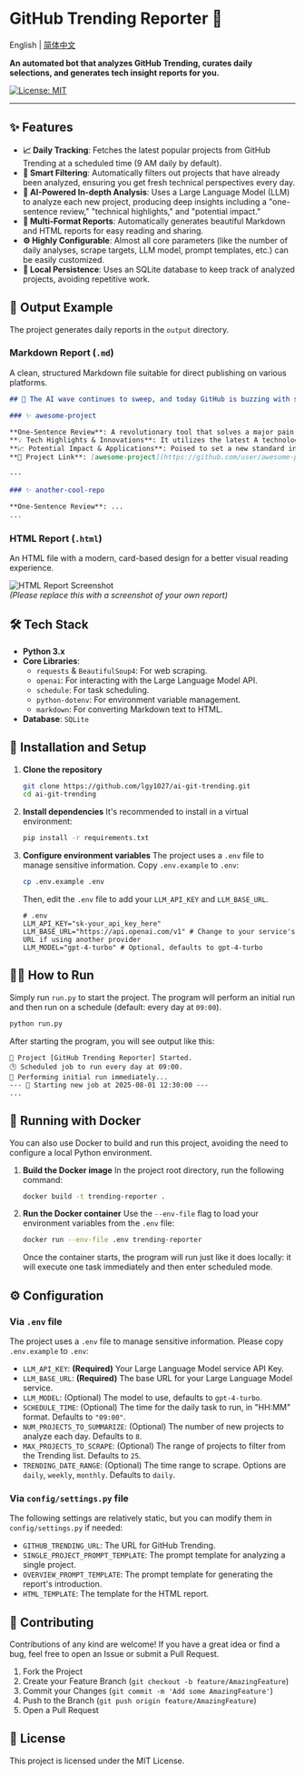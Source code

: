 # GitHub Trending Reporter 🚀

English | [简体中文](./README.md)

**An automated bot that analyzes GitHub Trending, curates daily selections, and generates tech insight reports for you.**

[![License: MIT](https://img.shields.io/badge/License-MIT-yellow.svg)](https://opensource.org/licenses/MIT)

---

## ✨ Features

- **📈 Daily Tracking**: Fetches the latest popular projects from GitHub Trending at a scheduled time (9 AM daily by default).
- **🤖 Smart Filtering**: Automatically filters out projects that have already been analyzed, ensuring you get fresh technical perspectives every day.
- **🧠 AI-Powered In-depth Analysis**: Uses a Large Language Model (LLM) to analyze each new project, producing deep insights including a "one-sentence review," "technical highlights," and "potential impact."
- **📰 Multi-Format Reports**: Automatically generates beautiful Markdown and HTML reports for easy reading and sharing.
- **⚙️ Highly Configurable**: Almost all core parameters (like the number of daily analyses, scrape targets, LLM model, prompt templates, etc.) can be easily customized.
- **💾 Local Persistence**: Uses an SQLite database to keep track of analyzed projects, avoiding repetitive work.

## 📝 Output Example

The project generates daily reports in the `output` directory.

### Markdown Report (`.md`)

A clean, structured Markdown file suitable for direct publishing on various platforms.

```markdown
## 🚀 The AI wave continues to sweep, and today GitHub is buzzing with several game-changing open-source models!

### ✨ awesome-project

**One-Sentence Review**: A revolutionary tool that solves a major pain point in the X domain.
**💡 Tech Highlights & Innovations**: It utilizes the latest A technology and B framework, with a particularly clever C design pattern.
**📈 Potential Impact & Applications**: Poised to set a new standard in the Y industry, especially suitable for X, Y, and Z scenarios.
**🔗 Project Link**: [awesome-project](https://github.com/user/awesome-project)

---

### ✨ another-cool-repo

**One-Sentence Review**: ...
...
```

### HTML Report (`.html`)

An HTML file with a modern, card-based design for a better visual reading experience.

![HTML Report Screenshot](https://user-images.githubusercontent.com/your-id/your-repo/assets/html-screenshot.png)  
*(Please replace this with a screenshot of your own report)*

## 🛠️ Tech Stack

- **Python 3.x**
- **Core Libraries**:
  - `requests` & `BeautifulSoup4`: For web scraping.
  - `openai`: For interacting with the Large Language Model API.
  - `schedule`: For task scheduling.
  - `python-dotenv`: For environment variable management.
  - `markdown`: For converting Markdown text to HTML.
- **Database**: `SQLite`

## 🚀 Installation and Setup

1.  **Clone the repository**
    ```bash
    git clone https://github.com/lgy1027/ai-git-trending.git
    cd ai-git-trending
    ```

2.  **Install dependencies**
    It's recommended to install in a virtual environment:
    ```bash
    pip install -r requirements.txt
    ```

3.  **Configure environment variables**
    The project uses a `.env` file to manage sensitive information. Copy `.env.example` to `.env`:
    ```bash
    cp .env.example .env
    ```
    Then, edit the `.env` file to add your `LLM_API_KEY` and `LLM_BASE_URL`.
    ```env
    # .env
    LLM_API_KEY="sk-your_api_key_here"
    LLM_BASE_URL="https://api.openai.com/v1" # Change to your service's URL if using another provider
    LLM_MODEL="gpt-4-turbo" # Optional, defaults to gpt-4-turbo
    ```

## 🏃‍♂️ How to Run

Simply run `run.py` to start the project. The program will perform an initial run and then run on a schedule (default: every day at `09:00`).

```bash
python run.py
```

After starting the program, you will see output like this:
```
🚀 Project [GitHub Trending Reporter] Started.
🕒 Scheduled job to run every day at 09:00.
🏃 Performing initial run immediately...
--- 🚀 Starting new job at 2025-08-01 12:30:00 ---
...
```

## 🐳 Running with Docker

You can also use Docker to build and run this project, avoiding the need to configure a local Python environment.

1.  **Build the Docker image**
    In the project root directory, run the following command:
    ```bash
    docker build -t trending-reporter .
    ```

2.  **Run the Docker container**
    Use the `--env-file` flag to load your environment variables from the `.env` file:
    ```bash
    docker run --env-file .env trending-reporter
    ```
    Once the container starts, the program will run just like it does locally: it will execute one task immediately and then enter scheduled mode.

## ⚙️ Configuration

### Via `.env` file
The project uses a `.env` file to manage sensitive information. Please copy `.env.example` to `.env`:

- `LLM_API_KEY`: **(Required)** Your Large Language Model service API Key.
- `LLM_BASE_URL`: **(Required)** The base URL for your Large Language Model service.
- `LLM_MODEL`: (Optional) The model to use, defaults to `gpt-4-turbo`.
- `SCHEDULE_TIME`: (Optional) The time for the daily task to run, in "HH:MM" format. Defaults to `"09:00"`.
- `NUM_PROJECTS_TO_SUMMARIZE`: (Optional) The number of new projects to analyze each day. Defaults to `8`.
- `MAX_PROJECTS_TO_SCRAPE`: (Optional) The range of projects to filter from the Trending list. Defaults to `25`.
- `TRENDING_DATE_RANGE`: (Optional) The time range to scrape. Options are `daily`, `weekly`, `monthly`. Defaults to `daily`.

### Via `config/settings.py` file

The following settings are relatively static, but you can modify them in `config/settings.py` if needed:

- `GITHUB_TRENDING_URL`: The URL for GitHub Trending.
- `SINGLE_PROJECT_PROMPT_TEMPLATE`: The prompt template for analyzing a single project.
- `OVERVIEW_PROMPT_TEMPLATE`: The prompt template for generating the report's introduction.
- `HTML_TEMPLATE`: The template for the HTML report.

## 🤝 Contributing

Contributions of any kind are welcome! If you have a great idea or find a bug, feel free to open an Issue or submit a Pull Request.

1.  Fork the Project
2.  Create your Feature Branch (`git checkout -b feature/AmazingFeature`)
3.  Commit your Changes (`git commit -m 'Add some AmazingFeature'`)
4.  Push to the Branch (`git push origin feature/AmazingFeature`)
5.  Open a Pull Request

## 📄 License

This project is licensed under the MIT License.

